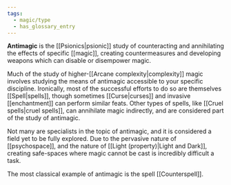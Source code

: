 ```yaml
---
tags:
  - magic/type
  - has_glossary_entry
---
```


**Antimagic** is the [[Psionics|psionic]] study of counteracting and annihilating the effects of specific [[magic]], creating countermeasures and developing weapons which can disable or disempower magic. 

Much of the study of higher-[[Arcane complexity|complexity]] magic involves studying the means of antimagic accessible to your specific discipline. Ironically, most of the successful efforts to do so are themselves [[Spell|spells]], though sometimes [[Curse|curses]] and invasive [[enchantment]] can perform similar feats. Other types of spells, like [[Cruel spells|cruel spells]], can annihilate magic indirectly, and are considered part of the study of antimagic.

Not many are specialists in the topic of antimagic, and it is considered a field yet to be fully explored. Due to the pervasive nature of [[psychospace]], and the nature of [[Light (property)|Light and Dark]], creating safe-spaces where magic cannot be cast is incredibly difficult a task.

The most classical example of antimagic is the spell [[Counterspell]]. 
